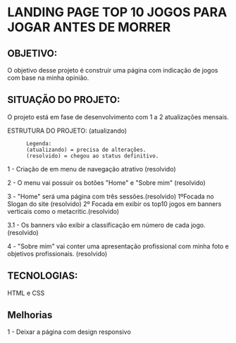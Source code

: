 # LANDING PAGE TOP 10 JOGOS PARA JOGAR ANTES DE MORRER
## OBJETIVO:
O objetivo desse projeto é construir uma página com indicação de jogos com base na minha opinião.

## SITUAÇÃO DO PROJETO:
O projeto está em fase de desenvolvimento com 1 a 2 atualizações mensais.

ESTRUTURA DO PROJETO: (atualizando)

          Legenda: 
          (atualizando) = precisa de alterações.
          (resolvido) = chegou ao status definitivo.
          
1 - Criação de em menu de navegação atrativo  (resolvido)

2 - O menu vai possuir os botões "Home" e "Sobre mim" (resolvido)

3 - "Home" será uma página com três sessões.(resolvido)
        1ºFocada no Slogan do site  (resolvido) 
        2º Focada em exibir os top10 jogos em banners verticais como o metacritic.(resolvido)
    
3.1 - Os banners vão exibir a classificação em número de cada jogo. (resolvido)

4 - "Sobre mim" vai conter uma apresentação profissional com minha foto e objetivos profissionais. (resolvido)

## TECNOLOGIAS:
HTML e CSS


## Melhorias

1 - Deixar a página com design responsivo
